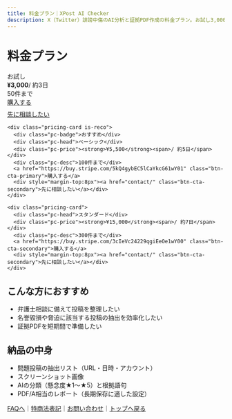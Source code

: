 ```yaml
---
title: 料金プラン｜XPost AI Checker
description: X（Twitter）誹謗中傷のAI分析と証拠PDF作成の料金プラン。お試し3,000円、ベーシック5,500円、スタンダード15,000円。納期目安と収集件数の上限も明記。
---
```


# 料金プラン

<!-- 料金カード -->
<div class="pricing-wrapper">
  <div class="pricing grid-3">
    <div class="pricing-card">
      <div class="pc-head">お試し</div>
      <div class="pc-price"><strong>¥3,000</strong><span>/ 約3日</span></div>
      <div class="pc-desc">50件まで</div>
      <a href="https://buy.stripe.com/eVq3cucIG01i7M80Xo1wY02" class="btn-cta-secondary">購入する</a>
      <div style="margin-top:8px"><a href="contact/" class="btn-cta-secondary">先に相談したい</a></div>
    </div>

    <div class="pricing-card is-reco">
      <div class="pc-badge">おすすめ</div>
      <div class="pc-head">ベーシック</div>
      <div class="pc-price"><strong>¥5,500</strong><span>/ 約5日</span></div>
      <div class="pc-desc">100件まで</div>
      <a href="https://buy.stripe.com/5kQ4gybEC5lCaYkcG61wY01" class="btn-cta-primary">購入する</a>
      <div style="margin-top:8px"><a href="contact/" class="btn-cta-secondary">先に相談したい</a></div>
    </div>

    <div class="pricing-card">
      <div class="pc-head">スタンダード</div>
      <div class="pc-price"><strong>¥15,000</strong><span>/ 約7日</span></div>
      <div class="pc-desc">300件まで</div>
      <a href="https://buy.stripe.com/3cIeVc24229qgiEeOe1wY00" class="btn-cta-secondary">購入する</a>
      <div style="margin-top:8px"><a href="contact/" class="btn-cta-secondary">先に相談したい</a></div>
    </div>
  </div>
</div>

## こんな方におすすめ
- 弁護士相談に備えて投稿を整理したい
- 名誉毀損や脅迫に該当する投稿の抽出を効率化したい
- 証拠PDFを短期間で準備したい

## 納品の中身
- 問題投稿の抽出リスト（URL・日時・アカウント）
- スクリーンショット画像
- AIの分類（懸念度★1〜★5）と根拠語句
- PDF/A相当のレポート（長期保存に適した設定）

[FAQへ](faq.md)｜[特商法表記](legal.md)｜[お問い合わせ](contact.md)｜[トップへ戻る](index.md)

<script type="application/ld+json">
{
  "@context":"https://schema.org",
  "@type":"Product",
  "name":"XPost AI Checker（X誹謗中傷AI分析・証拠PDF作成）",
  "description":"X（Twitter）の誹謗中傷投稿をAIで分類し、証拠PDFを作成・納品します。",
  "brand":{"@type":"Brand","name":"XPost AI Checker"},
  "offers":[
    {"@type":"Offer","name":"お試し","price":"3000","priceCurrency":"JPY","url":"https://xpostaichecker.jp/plans/","availability":"https://schema.org/InStock"},
    {"@type":"Offer","name":"ベーシック","price":"5500","priceCurrency":"JPY","url":"https://xpostaichecker.jp/plans/","availability":"https://schema.org/InStock"},
    {"@type":"Offer","name":"スタンダード","price":"15000","priceCurrency":"JPY","url":"https://xpostaichecker.jp/plans/","availability":"https://schema.org/InStock"}
  ]
}
</script>